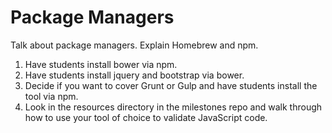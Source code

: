 # Package Managers

Talk about package managers. Explain Homebrew and npm. 

1. Have students install bower via npm.
1. Have students install jquery and bootstrap via bower.
1. Decide if you want to cover Grunt or Gulp and have students install the tool via npm.
1. Look in the resources directory in the milestones repo and walk through how to use your tool of choice to validate JavaScript code.
